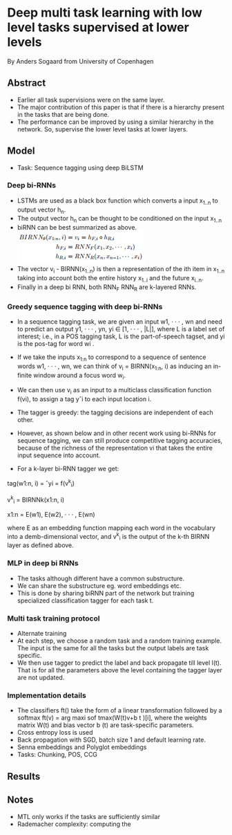 # Deep multi task learning with low level tasks supervised at lower levels

By Anders Sogaard from University of Copenhagen

## Abstract
- Earlier all task supervisions were on the same layer. 
- The major contribution of this paper is that if there is a hierarchy present in the tasks that are being done.
- The performance can be improved by using a similar hierarchy in the network. So, supervise the lower level tasks at lower layers.

## Model
- Task: Sequence tagging using deep BiLSTM
### Deep bi-RNNs
- LSTMs are used as a black box function which converts a input x<sub>1..n</sub> to output vector h<sub>n</sub>. 
- The output vector h<sub>n</sub> can be thought to be conditioned on the input x<sub>1..n</sub>
- biRNN can be best summarized as above.
![biRNN.PNG](img/lower-layer-supervision/1.PNG)
- The vector v<sub>i</sub> - BIRNN(x<sub>1..n</sub>) is then a representation of the ith item in x<sub>1..n</sub> taking into account both the entire history x<sub>1..i</sub> and the future x<sub>i..n</sub>.
- Finally in a deep bi RNN, both RNN<sub>F</sub> RNN<sub>R</sub> are k-layered RNNs.

### Greedy sequence tagging with deep bi-RNNs
- In a sequence tagging task, we are given an input
w1, · · · , wn and need to predict an output
y1, · · · , yn, yi ∈ [1, · · · , |L|], where L is a label
set of interest; i.e., in a POS tagging task, L is
the part-of-speech tagset, and yi
is the pos-tag for
word wi
.
- If we take the inputs x<sub>1:n</sub> to correspond to a
sequence of sentence words w1, · · · , wn, we can
think of v<sub>i</sub> = BIRNN(x<sub>1:n</sub>, i) as inducing an in-
finite window around a focus word w<sub>i</sub>.

- We can then use v<sub>i</sub> as an input to a multiclass classification
function f(vi), to assign a tag yˆi to each input
location i.
- The tagger is greedy: the tagging decisions
are independent of each other. 
- However, as shown below and in other recent work using
bi-RNNs for sequence tagging, we can still produce
competitive tagging accuracies, because of
the richness of the representation vi
that takes the entire input sequence into account.


- For a k-layer bi-RNN tagger we get:

tag(w1:n, i) = ˆyi = f(v<sup>k</sup><sub>i</sub>)

v<sup>k</sup><sub>i</sub> = BIRNNk(x1:n, i)

x1:n = E(w1), E(w2), · · · , E(wn)

where E as an embedding function mapping each
word in the vocabulary into a demb-dimensional
vector, and v<sup>k</sup><sub>i</sub>
is the output of the k-th BIRNN layer
as defined above.

### MLP in deep bi RNNs
- The tasks although different have a common substructure.
- We can share the substructure eg. word embeddings etc.
- This is done by sharing biRNN part of the network but training specialized classification tagger for each task t.

### Multi task training protocol
- Alternate training
- At each step, we choose a random task and a random training example. The input is the same for all the tasks but the output labels are task specific.
- We then use tagger to predict the label and back propagate till level l(t). That is for all the parameters above the level containing the tagger layer are not updated.

### Implementation details
-  The classifiers ft() take the form
of a linear transformation followed by a softmax
ft(v) = arg maxi sof tmax(W(t)v+b
t
)[i], where
the weights matrix W(t)
and bias vector b
(t)
are
task-specific parameters.
- Cross entropy loss is used
- Back propagation with SGD, batch size 1 and default learning rate. 
- Senna embeddings and Polyglot embeddings
- Tasks: Chunking, POS, CCG 

## Results

## Notes
- MTL only works if the tasks are sufficiently similar
- Rademacher complexity: computing the 




